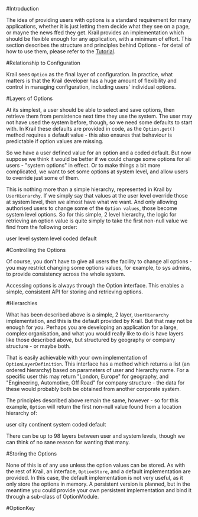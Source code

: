 #Introduction

The idea of providing users with options is a standard requirement for many applications, whether it is just letting them decide what they see on a page, or mayne the news ffed they get.  Krail provides an implementation which should be flexible enough for any application, with a minimum of effort.  This section describes the structure and principles behind Options - for detail of how to use them, please refer to the [Tutorial](tutorial07.md).

#Relationship to Configuration

Krail sees ```Option``` as the final layer of configuration.  In practice, what matters is that the Krail developer has a huge amount of flexibility and control in managing configuration, including users' individual options.

#Layers of Options

At its simplest, a user should be able to select and save options, then retrieve them from persistence next time they use the system.  The user may not have used the system before, though, so we need some defaults to start with. In Krail these defaults are provided in code, as the ```Option.get()``` method requires a default value - this also ensures that behaviour is predictable if option values are missing.

So we have a user defined value for an option and a coded default.  But now suppose we think it would be better if we could change some options for all users - "system options" in effect.  Or to make things a bit more complicated, we want to set some options at system level, and allow users to override just some of them.  

This is nothing more than a simple hierarchy, represented in Krail by ```UserHierarchy```.  If we simply say that values at the user level override those at system level, then we almost have what we want.  And only allowing authorised users to change some of the ```Option values```, those become system level options.  So for this simple, 2 level hierarchy, the logic for retrieving an option value is quite simply to take the first non-null value we find from the following order:

user level
system level
coded default

#Controlling the Options

Of course, you don't have to give all users the facility to change all options - you may restrict changing some options values, for example, to sys admins, to provide consistency across the whole system.

Accessing options is always through the Option interface.  This enables a simple, consistent API for storing and retrieving options.

#Hierarchies

What has been described above is a simple, 2 layer, ```UserHierarchy``` implementation, and this is the default provided by Krail.  But that may not be enough for you.  Perhaps you are developing an application for a large, complex organisation, and what you would really like to do is have layers like those described above, but structured by geography or company structure - or maybe both.

That is easily achievable with your own implementation of ```OptionLayerDefinition```.  This interface has a method which returns a list (an ordered hierarchy)  based on parameters of user and hierarchy name.  For a specific user this may return "London, Europe" for geography, and "Engineering, Automotive, Off Road" for company structure - the data for these would probably both be obtained from another corporate system.

The principles described above remain the same, however - so for this example, ```Option``` will return the first non-null value found from a location hierarchy of:
  

user
city
continent
system
coded default

There can be up to 98 layers between user and system levels, though we can think of no sane reason for wanting that many.

#Storing the Options

None of this is of any use unless the option values can be stored.  As with the rest of Krail, an interface, ```OptionStore```, and a default implementation are provided.  In this case, the default implementation is not very useful, as it only store the options in memory.  A persistent version is planned, but in the meantime you could provide your own persistent implementation and bind it through a sub-class of OptionModule.

#OptionKey